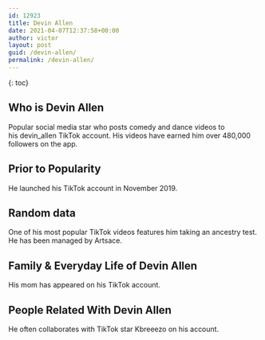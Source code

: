 ```yaml
---
id: 12923
title: Devin Allen
date: 2021-04-07T12:37:58+00:00
author: victor
layout: post
guid: /devin-allen/
permalink: /devin-allen/
---
```



{: toc}


## Who is Devin Allen



Popular social media star who posts comedy and dance videos to his devin_allen TikTok account. His videos have earned him over 480,000 followers on the app. 

                
                
                
## Prior to Popularity



He launched his TikTok account in November 2019. 

                
                
                
## Random data



One of his most popular TikTok videos features him taking an ancestry test. He has been managed by Artsace.

                
                
                
## Family & Everyday Life of Devin Allen



His mom has appeared on his TikTok account. 

                
                
                
## People Related With Devin Allen



He often collaborates with TikTok star Kbreeezo on his account. 

                
              
            
          
          
          